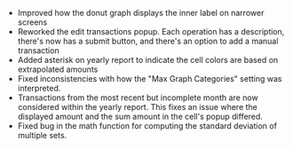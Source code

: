* Improved how the donut graph displays the inner label on narrower screens
* Reworked the edit transactions popup. Each operation has a description, there's now has a submit button, and there's an option to add a manual transaction
* Added asterisk on yearly report to indicate the cell colors are based on extrapolated amounts
* Fixed inconsistencies with how the "Max Graph Categories" setting was interpreted.
* Transactions from the most recent but incomplete month are now considered within the yearly report. This fixes an issue where the displayed amount and the sum amount in the cell's popup differed. 
* Fixed bug in the math function for computing the standard deviation of multiple sets. 